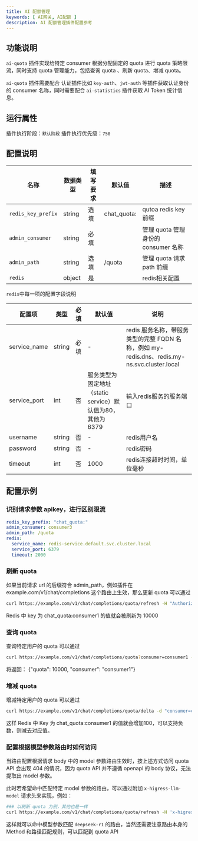 ```yaml
---
title: AI 配额管理
keywords: [ AI网关, AI配额 ]
description: AI 配额管理插件配置参考
---
```


## 功能说明

`ai-quota` 插件实现给特定 consumer 根据分配固定的 quota 进行 quota 策略限流，同时支持 quota 管理能力，包括查询 quota 、刷新 quota、增减 quota。

`ai-quota` 插件需要配合 认证插件比如 `key-auth`、`jwt-auth` 等插件获取认证身份的 consumer 名称，同时需要配合 `ai-statistics` 插件获取 AI Token 统计信息。

## 运行属性

插件执行阶段：`默认阶段`
插件执行优先级：`750`

## 配置说明

| 名称                 | 数据类型            | 填写要求                                 | 默认值 | 描述                                         |
|--------------------|-----------------|--------------------------------------| ---- |--------------------------------------------|
| `redis_key_prefix` | string          |  选填                                     |   chat_quota:   | qutoa redis key 前缀                         |
| `admin_consumer`   | string          | 必填                                   |      | 管理 quota 管理身份的 consumer 名称                 |
| `admin_path`       | string          | 选填                                   |   /quota   | 管理 quota 请求 path 前缀                        |
| `redis`            | object          | 是                                    |      | redis相关配置                                  |

`redis`中每一项的配置字段说明

| 配置项       | 类型   | 必填 | 默认值                                                     | 说明                        |
| ------------ | ------ | ---- | ---------------------------------------------------------- | --------------------------- |
| service_name | string | 必填 | -                                                          | redis 服务名称，带服务类型的完整 FQDN 名称，例如 my-redis.dns、redis.my-ns.svc.cluster.local     |
| service_port | int    | 否   | 服务类型为固定地址（static service）默认值为80，其他为6379 | 输入redis服务的服务端口     |
| username     | string | 否   | -                                                          | redis用户名                 |
| password     | string | 否   | -                                                          | redis密码                   |
| timeout      | int    | 否   | 1000                                                       | redis连接超时时间，单位毫秒 |



## 配置示例

### 识别请求参数 apikey，进行区别限流
```yaml
redis_key_prefix: "chat_quota:"
admin_consumer: consumer3
admin_path: /quota
redis:
  service_name: redis-service.default.svc.cluster.local
  service_port: 6379
  timeout: 2000
```


###  刷新 quota

如果当前请求 url 的后缀符合 admin_path，例如插件在 example.com/v1/chat/completions 这个路由上生效，那么更新 quota 可以通过

```bash
curl https://example.com/v1/chat/completions/quota/refresh -H "Authorization: Bearer credential3" -d "consumer=consumer1&quota=10000"
```

Redis 中 key 为 chat_quota:consumer1 的值就会被刷新为 10000


### 查询 quota

查询特定用户的 quota 可以通过 

```bash
curl https://example.com/v1/chat/completions/quota?consumer=consumer1 -H "Authorization: Bearer credential3"
```

将返回： {"quota": 10000, "consumer": "consumer1"}

### 增减 quota 

增减特定用户的 quota 可以通过 

```bash
curl https://example.com/v1/chat/completions/quota/delta -d "consumer=consumer1&value=100" -H "Authorization: Bearer credential3"
```

这样 Redis 中 Key 为 chat_quota:consumer1 的值就会增加100，可以支持负数，则减去对应值。

### 配置根据模型参数路由时如何访问

当路由配置根据请求 body 中的 model 参数路由生效时，按上述方式访问 quota API 会出现 404 的情况，因为 quota API 并不遵循 openapi 的 body 协议，无法提取出 model 参数。

此时若希望命中匹配特定 model 参数的路由，可以通过附加 `x-higress-llm-model` 请求头来实现，例如：

```bash
### 以刷新 quota 为例，其他也是一样
curl https://example.com/v1/chat/completions/quota/refresh -H 'x-higress-llm-model: deepseek-r1' -H "Authorization: Bearer credential3" -d "consumer=consumer1&quota=10000" 
```

这样就可以命中模型参数匹配 `deepseek-r1` 的路由，当然还需要注意路由本身的 Method 和路径匹配规则，可以匹配到 quota API
